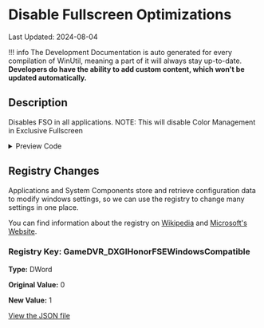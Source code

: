 ﻿# Disable Fullscreen Optimizations

Last Updated: 2024-08-04


!!! info
     The Development Documentation is auto generated for every compilation of WinUtil, meaning a part of it will always stay up-to-date. **Developers do have the ability to add custom content, which won't be updated automatically.**


## Description

Disables FSO in all applications. NOTE: This will disable Color Management in Exclusive Fullscreen

<!-- BEGIN CUSTOM CONTENT -->

<!-- END CUSTOM CONTENT -->

<details>
<summary>Preview Code</summary>

```json
{
    "Content":  "Disable Fullscreen Optimizations",
    "Description":  "Disables FSO in all applications. NOTE: This will disable Color Management in Exclusive Fullscreen",
    "category":  "z__Advanced Tweaks - CAUTION",
    "panel":  "1",
    "Order":  "a024_",
    "registry":  [
                     {
                         "Path":  "HKCU:\\System\\GameConfigStore",
                         "Name":  "GameDVR_DXGIHonorFSEWindowsCompatible",
                         "Value":  "1",
                         "OriginalValue":  "0",
                         "Type":  "DWord"
                     }
                 ]
}
```
</details>

## Registry Changes
Applications and System Components store and retrieve configuration data to modify windows settings, so we can use the registry to change many settings in one place.

You can find information about the registry on [Wikipedia](https://www.wikiwand.com/en/Windows_Registry) and [Microsoft's Website](https://learn.microsoft.com/en-us/windows/win32/sysinfo/registry).
### Registry Key: GameDVR_DXGIHonorFSEWindowsCompatible
**Type:** DWord

**Original Value:** 0

**New Value:** 1


<!-- BEGIN SECOND CUSTOM CONTENT -->

<!-- END SECOND CUSTOM CONTENT -->

[View the JSON file](https://github.com/ChrisTitusTech/winutil/tree/main/config/tweaks.json)

